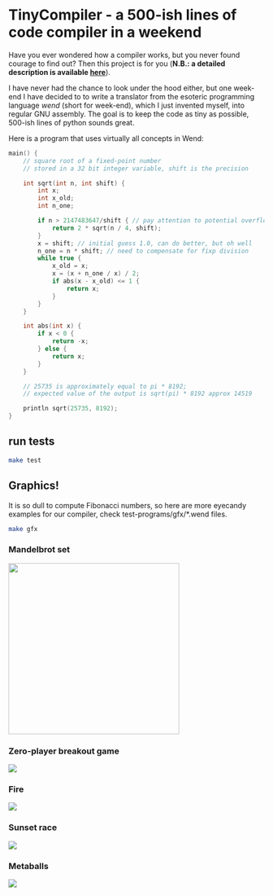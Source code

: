 # TinyCompiler - a 500-ish lines of code compiler in a weekend

Have you ever wondered how a compiler works, but you never found courage to find out?
Then this project is for you (**N.B.: a detailed description is available [here](https://ssloy.github.io/tinycompiler/)**).

I have never had the chance to look under the hood either, but one week-end I have decided to to write a translator from the esoteric programming language *wend* (short for week-end),
which I just invented myself, into regular GNU assembly.
The goal is to keep the code as tiny as possible, 500-ish lines of python sounds great.

Here is a program that uses virtually all concepts in Wend:
```cpp
main() {
    // square root of a fixed-point number
    // stored in a 32 bit integer variable, shift is the precision

    int sqrt(int n, int shift) {
        int x;
        int x_old;
        int n_one;

        if n > 2147483647/shift { // pay attention to potential overflows
            return 2 * sqrt(n / 4, shift);
        }
        x = shift; // initial guess 1.0, can do better, but oh well
        n_one = n * shift; // need to compensate for fixp division
        while true {
            x_old = x;
            x = (x + n_one / x) / 2;
            if abs(x - x_old) <= 1 {
                return x;
            }
        }
    }

    int abs(int x) {
        if x < 0 {
            return -x;
        } else {
            return x;
        }
    }

    // 25735 is approximately equal to pi * 8192;
    // expected value of the output is sqrt(pi) * 8192 approx 14519

    println sqrt(25735, 8192);
}
```

## run tests
```sh
make test
```

## Graphics!
It is so dull to compute Fibonacci numbers, so here are more eyecandy examples for our compiler,  check test-programs/gfx/*.wend files.
```sh
make gfx
```
### Mandelbrot set
<img src="https://ssloy.github.io/tinycompiler/home/mandelbrot.png" width="336">

### Zero-player breakout game
![](https://ssloy.github.io/tinycompiler/home/breakout.gif)

### Fire
![](https://ssloy.github.io/tinycompiler/home/fire.gif)

### Sunset race
![](https://ssloy.github.io/tinycompiler/home/sunset-race.gif)

### Metaballs
![](https://ssloy.github.io/tinycompiler/home/metaballs.gif)



